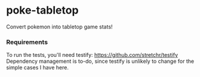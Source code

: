 # poke-tabletop
Convert pokemon into tabletop game stats!

### Requirements
To run the tests, you'll need testify: https://github.com/stretchr/testify
Dependency management is to-do, since testify is unlikely to change for the simple cases I have here.